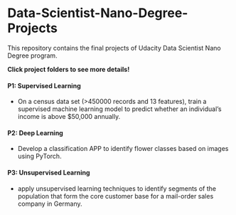 # Data-Scientist-Nano-Degree-Projects
This repository contains the final projects of Udacity Data Scientist Nano Degree program.<br>

**Click project folders to see more details!**<br>

#### P1: Supervised Learning
 - On a census data set (>450000 records and 13 features), train a supervised machine learning model to predict whether an individual’s income is above $50,000 annually. <br>

#### P2: Deep Learning
 - Develop a classification APP to identify flower classes based on images using PyTorch. <br>
 
#### P3: Unsupervised Learning
 - apply unsupervised learning techniques to identify segments of the population that form the core customer base for a mail-order sales company in Germany. <br> 
